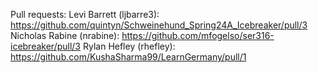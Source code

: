 Pull requests:
Levi Barrett (ljbarre3): https://github.com/quintyn/Schweinehund_Spring24A_Icebreaker/pull/3
Nicholas Rabine (nrabine): https://github.com/mfogelso/ser316-icebreaker/pull/3
Rylan Hefley (rhefley): https://github.com/KushaSharma99/LearnGermany/pull/1
